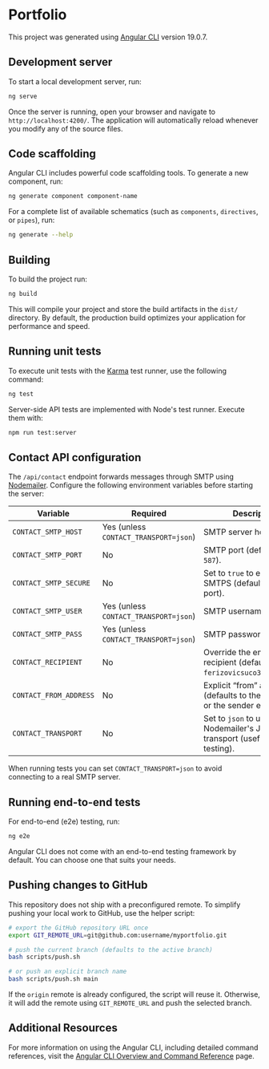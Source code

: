 # Portfolio

This project was generated using [Angular CLI](https://github.com/angular/angular-cli) version 19.0.7.

## Development server

To start a local development server, run:

```bash
ng serve
```

Once the server is running, open your browser and navigate to `http://localhost:4200/`. The application will automatically reload whenever you modify any of the source files.

## Code scaffolding

Angular CLI includes powerful code scaffolding tools. To generate a new component, run:

```bash
ng generate component component-name
```

For a complete list of available schematics (such as `components`, `directives`, or `pipes`), run:

```bash
ng generate --help
```

## Building

To build the project run:

```bash
ng build
```

This will compile your project and store the build artifacts in the `dist/` directory. By default, the production build optimizes your application for performance and speed.

## Running unit tests

To execute unit tests with the [Karma](https://karma-runner.github.io) test runner, use the following command:

```bash
ng test
```

Server-side API tests are implemented with Node's test runner. Execute them with:

```bash
npm run test:server
```

## Contact API configuration

The `/api/contact` endpoint forwards messages through SMTP using [Nodemailer](https://nodemailer.com/). Configure the following environment variables before starting the server:

| Variable | Required | Description |
| --- | --- | --- |
| `CONTACT_SMTP_HOST` | Yes (unless `CONTACT_TRANSPORT=json`) | SMTP server host name. |
| `CONTACT_SMTP_PORT` | No | SMTP port (defaults to `587`). |
| `CONTACT_SMTP_SECURE` | No | Set to `true` to enforce SMTPS (defaults based on port). |
| `CONTACT_SMTP_USER` | Yes (unless `CONTACT_TRANSPORT=json`) | SMTP username. |
| `CONTACT_SMTP_PASS` | Yes (unless `CONTACT_TRANSPORT=json`) | SMTP password. |
| `CONTACT_RECIPIENT` | No | Override the email recipient (defaults to `ferizovicsuco3@gmail.com`). |
| `CONTACT_FROM_ADDRESS` | No | Explicit “from” address (defaults to the SMTP user or the sender email). |
| `CONTACT_TRANSPORT` | No | Set to `json` to use Nodemailer's JSON transport (useful for local testing). |

When running tests you can set `CONTACT_TRANSPORT=json` to avoid connecting to a real SMTP server.

## Running end-to-end tests

For end-to-end (e2e) testing, run:

```bash
ng e2e
```

Angular CLI does not come with an end-to-end testing framework by default. You can choose one that suits your needs.

## Pushing changes to GitHub

This repository does not ship with a preconfigured remote. To simplify pushing your local work to GitHub, use the helper script:

```bash
# export the GitHub repository URL once
export GIT_REMOTE_URL=git@github.com:username/myportfolio.git

# push the current branch (defaults to the active branch)
bash scripts/push.sh

# or push an explicit branch name
bash scripts/push.sh main
```

If the `origin` remote is already configured, the script will reuse it. Otherwise, it will add the remote using `GIT_REMOTE_URL` and push the selected branch.

## Additional Resources

For more information on using the Angular CLI, including detailed command references, visit the [Angular CLI Overview and Command Reference](https://angular.dev/tools/cli) page.
